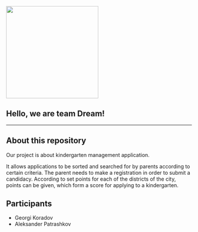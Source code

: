 <img src="https://user-images.githubusercontent.com/59877276/125040135-f46ae480-e09f-11eb-84ed-546a6e142178.png" width="250">

## Hello, we are team Dream!


---

## About this repository


Our project is about kindergarten management application.

It allows applications to be sorted and searched for by parents according to certain criteria. 
The parent needs to make a registration in order to submit a candidacy.
According to set points for each of the districts of the city, points can be given, which form a score for applying to a kindergarten.

## Participants

 - Georgi Koradov
 - Aleksander Patrashkov 
